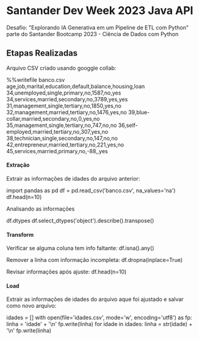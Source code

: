 # Santander Dev Week 2023 Java API

Desafio: "Explorando IA Generativa em um Pipeline de ETL com Python" parte do Santander Bootcamp 2023 - Ciência de Dados com Python

## Etapas Realizadas
Arquivo CSV criado usando googgle collab:

%%writefile banco.csv
age,job,marital,education,default,balance,housing,loan
34,unemployed,single,primary,no,1587,no,yes
34,services,married,secondary,no,3789,yes,yes
31,management,single,tertiary,no,1850,yes,no
32,management,married,tertiary,no,1476,yes,no
39,blue-collar,married,secondary,no,0,yes,no
35,management,single,tertiary,no,747,no,no
36,self-employed,married,tertiary,no,307,yes,no
38,technician,single,secondary,no,147,no,no
42,entrepreneur,married,tertiary,no,221,yes,no
45,services,married,primary,no,-88,,yes


#### Extração
Extrair as informações de idades do arquivo anterior:

import pandas as pd
df = pd.read_csv('banco.csv', na_values='na')
df.head(n=10)

Analisando as informações

df.dtypes
df.select_dtypes('object').describe().transpose()

#### Transform

Verificar se alguma coluna tem info faltante:
df.isna().any()

Remover a linha com informação incompleta:
df.dropna(inplace=True)

Revisar informações após ajuste:
df.head(n=10)

#### Load

Extrair as informações de idades do arquivo aque foi ajustado e salvar como novo arquivo:

idades = []
with open(file='idades.csv', mode='w', encoding='utf8') as fp:
  linha = 'idade' + '\n'
  fp.write(linha)
  for idade in idades:
    linha = str(idade) + '\n'
    fp.write(linha)

  

    



